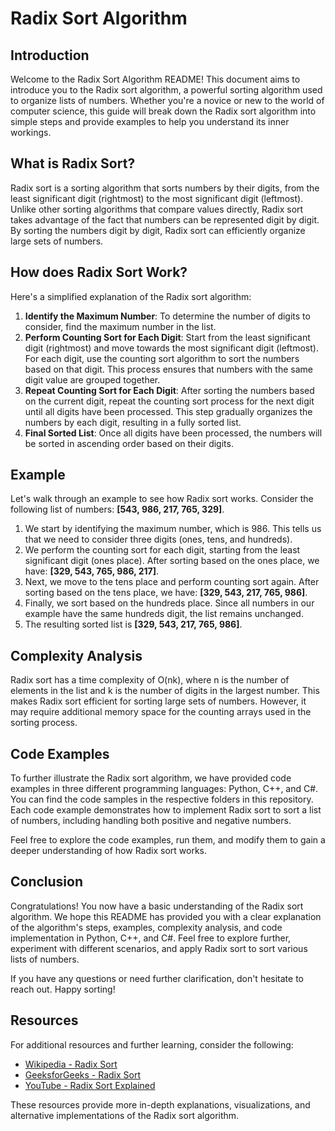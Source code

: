 
# Radix Sort Algorithm

## Introduction

Welcome to the Radix Sort Algorithm README! This document aims to introduce you to the Radix sort algorithm, a powerful sorting algorithm used to organize lists of numbers. Whether you're a novice or new to the world of computer science, this guide will break down the Radix sort algorithm into simple steps and provide examples to help you understand its inner workings.

## What is Radix Sort?

Radix sort is a sorting algorithm that sorts numbers by their digits, from the least significant digit (rightmost) to the most significant digit (leftmost). Unlike other sorting algorithms that compare values directly, Radix sort takes advantage of the fact that numbers can be represented digit by digit. By sorting the numbers digit by digit, Radix sort can efficiently organize large sets of numbers.

## How does Radix Sort Work?

Here's a simplified explanation of the Radix sort algorithm:

1. **Identify the Maximum Number**: To determine the number of digits to consider, find the maximum number in the list.
2. **Perform Counting Sort for Each Digit**: Start from the least significant digit (rightmost) and move towards the most significant digit (leftmost). For each digit, use the counting sort algorithm to sort the numbers based on that digit. This process ensures that numbers with the same digit value are grouped together.
3. **Repeat Counting Sort for Each Digit**: After sorting the numbers based on the current digit, repeat the counting sort process for the next digit until all digits have been processed. This step gradually organizes the numbers by each digit, resulting in a fully sorted list.
4. **Final Sorted List**: Once all digits have been processed, the numbers will be sorted in ascending order based on their digits.

## Example

Let's walk through an example to see how Radix sort works. Consider the following list of numbers: **[543, 986, 217, 765, 329]**.

1. We start by identifying the maximum number, which is 986. This tells us that we need to consider three digits (ones, tens, and hundreds).
2. We perform the counting sort for each digit, starting from the least significant digit (ones place). After sorting based on the ones place, we have: **[329, 543, 765, 986, 217]**.
3. Next, we move to the tens place and perform counting sort again. After sorting based on the tens place, we have: **[329, 543, 217, 765, 986]**.
4. Finally, we sort based on the hundreds place. Since all numbers in our example have the same hundreds digit, the list remains unchanged.
5. The resulting sorted list is **[329, 543, 217, 765, 986]**.

## Complexity Analysis

Radix sort has a time complexity of O(nk), where n is the number of elements in the list and k is the number of digits in the largest number. This makes Radix sort efficient for sorting large sets of numbers. However, it may require additional memory space for the counting arrays used in the sorting process.

## Code Examples

To further illustrate the Radix sort algorithm, we have provided code examples in three different programming languages: Python, C++, and C#. You can find the code samples in the respective folders in this repository. Each code example demonstrates how to implement Radix sort to sort a list of numbers, including handling both positive and negative numbers.

Feel free to explore the code examples, run them, and modify them to gain a deeper understanding of how Radix sort works.

## Conclusion

Congratulations! You now have a basic understanding of the Radix sort algorithm. We hope this README has provided you with a clear explanation of the algorithm's steps, examples, complexity analysis, and code implementation in Python, C++, and C#. Feel free to explore further, experiment with different scenarios, and apply Radix sort to sort various lists of numbers.

If you have any questions or need further clarification, don't hesitate to reach out. Happy sorting!

## Resources

For additional resources and further learning, consider the following:

- [Wikipedia - Radix Sort](https://en.wikipedia.org/wiki/Radix_sort)
- [GeeksforGeeks - Radix Sort](https://www.geeksforgeeks.org/radix-sort/)
- [YouTube - Radix Sort Explained](https://www.youtube.com/watch?v=nu4gDuFabIM)

These resources provide more in-depth explanations, visualizations, and alternative implementations of the Radix sort algorithm.